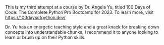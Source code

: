 This is my third attempt at a course by Dr. Angela Yu, titled 100 Days of Code: The Complete Python Pro Bootcamp for 2023. To learn more, visit https://100daysofpython.dev/

Dr. Yu has an energetic teaching style and a great knack for breaking down concepts into understandable chunks. I recommend it to anyone looking to learn or brush up on their Python skills.
